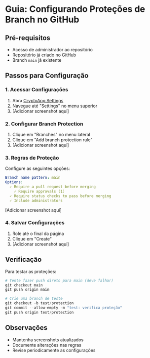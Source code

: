 # Guia: Configurando Proteções de Branch no GitHub

## Pré-requisitos
- Acesso de administrador ao repositório
- Repositório já criado no GitHub
- Branch `main` já existente

## Passos para Configuração

### 1. Acessar Configurações
1. Abra [CryptoApp Settings](https://github.com/rogersialves/CryptoApp/settings)
2. Navegue até "Settings" no menu superior
3. [Adicionar screenshot aqui]

### 2. Configurar Branch Protection
1. Clique em "Branches" no menu lateral
2. Clique em "Add branch protection rule"
3. [Adicionar screenshot aqui]

### 3. Regras de Proteção
Configure as seguintes opções:
```yaml
Branch name pattern: main
Options:
  ✓ Require a pull request before merging
    ✓ Require approvals (1)
  ✓ Require status checks to pass before merging
  ✓ Include administrators
```
[Adicionar screenshot aqui]

### 4. Salvar Configurações
1. Role até o final da página
2. Clique em "Create"
3. [Adicionar screenshot aqui]

## Verificação

Para testar as proteções:
```powershell
# Tente fazer push direto para main (deve falhar)
git checkout main
git push origin main

# Crie uma branch de teste
git checkout -b test/protection
git commit --allow-empty -m "test: verifica proteção"
git push origin test/protection
```

## Observações
- Mantenha screenshots atualizados
- Documente alterações nas regras
- Revise periodicamente as configurações
